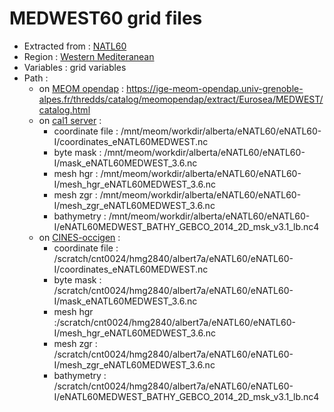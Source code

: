# MEDWEST60 grid files

 - Extracted from : [NATL60](../simulations/NATL60.md)
 - Region : [Western Mediteranean](../regions/MEDWEST.md)
 - Variables : grid variables
 - Path : 
   - on [MEOM opendap](../platforms/opendap.d) : https://ige-meom-opendap.univ-grenoble-alpes.fr/thredds/catalog/meomopendap/extract/Eurosea/MEDWEST/catalog.html
   - on [cal1 server](../platforms/cal1.md) : 
      - coordinate file : /mnt/meom/workdir/alberta/eNATL60/eNATL60-I/coordinates_eNATL60MEDWEST.nc
      - byte mask : /mnt/meom/workdir/alberta/eNATL60/eNATL60-I/mask_eNATL60MEDWEST_3.6.nc
      - mesh hgr : /mnt/meom/workdir/alberta/eNATL60/eNATL60-I/mesh_hgr_eNATL60MEDWEST_3.6.nc
      - mesh zgr : /mnt/meom/workdir/alberta/eNATL60/eNATL60-I/mesh_zgr_eNATL60MEDWEST_3.6.nc
      - bathymetry : /mnt/meom/workdir/alberta/eNATL60/eNATL60-I/eNATL60MEDWEST_BATHY_GEBCO_2014_2D_msk_v3.1_lb.nc4
   - on [CINES-occigen](../platforms/occigen.md) :
      - coordinate file : /scratch/cnt0024/hmg2840/albert7a/eNATL60/eNATL60-I/coordinates_eNATL60MEDWEST.nc
      - byte mask : /scratch/cnt0024/hmg2840/albert7a/eNATL60/eNATL60-I/mask_eNATL60MEDWEST_3.6.nc
      - mesh hgr :/scratch/cnt0024/hmg2840/albert7a/eNATL60/eNATL60-I/mesh_hgr_eNATL60MEDWEST_3.6.nc
      - mesh zgr : /scratch/cnt0024/hmg2840/albert7a/eNATL60/eNATL60-I/mesh_zgr_eNATL60MEDWEST_3.6.nc
      - bathymetry : /scratch/cnt0024/hmg2840/albert7a/eNATL60/eNATL60-I/eNATL60MEDWEST_BATHY_GEBCO_2014_2D_msk_v3.1_lb.nc4
 
